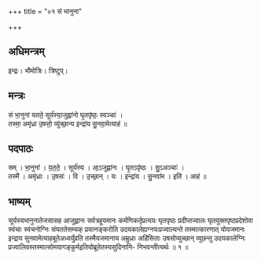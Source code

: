+++
title = "०१ सं भानुना"

+++
## अधिमन्त्रम्
इन्द्रः। भौमोत्रिः। त्रिष्टुप्।

## मन्त्रः
सं भा॒नुना॑ यतते॒ सूर्य॑स्या॒जुह्वा॑नो घृ॒तपृ॑ष्ठः॒ स्वञ्चाः॑ ।  
तस्मा॒ अमृ॑ध्रा उ॒षसो॒ व्यु॑च्छा॒न्य इन्द्रा॑य सु॒नवा॒मेत्याह॑ ॥

## पदपाठः
सम् । भा॒नुना॑ । य॒त॒ते॒ । सूर्य॑स्य । आ॒ऽजुह्वा॑नः । घृ॒तऽपृ॑ष्ठः । सु॒ऽअञ्चाः॑ ।  
तस्मै॑ । अमृ॑ध्राः । उ॒षसः॑ । वि । उ॒च्छा॒न् । यः । इन्द्रा॑य । सु॒नवा॑म । इति॑ । आह॑ ॥

## भाष्यम्
सूर्यस्यभानुनातेजसासह आजुह्वानः सर्वत्रहूयमानः कर्मणिकर्तृप्रत्ययः घृतपृष्ठः प्रदीप्तज्वालः घृतयुक्तपृष्ठप्रदेशोवा स्वंचाः स्वंचनोग्निः संयततेसम्यक् प्रयत्नङ्करोति उदयकालेह्यग्नयःप्रज्वाल्यन्ते तस्मात्कारणात् योयजमानः इन्द्राय सुनवामेत्याहबूतेअध्वर्युंप्रति तस्मैयजमानाय अम्रुध्राः अहिंसिताः उषसोव्युच्छान् व्युछन्तु उदयकालेग्निः प्रज्वालिवस्तस्मात्सोमयागङ्कुर्मइतियोब्रूतेतस्यसुदिनानि- निभवन्तीत्यर्थः ॥ १ ॥